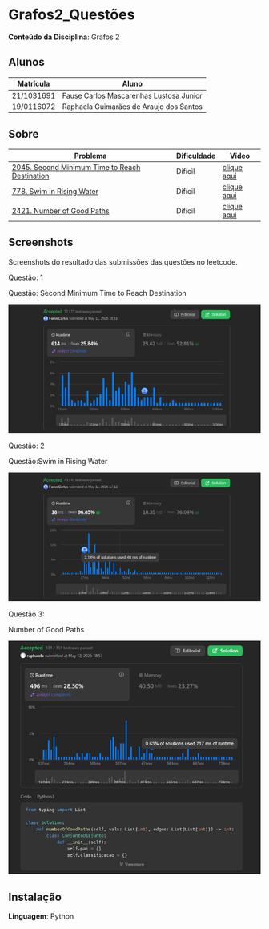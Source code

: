 # Grafos2_Questões

**Conteúdo da Disciplina**: Grafos 2<br>

## Alunos
|Matrícula | Aluno |
| -- | -- |
| 21/1031691  |  Fause Carlos Mascarenhas Lustosa Junior |
| 19/0116072  |  Raphaela Guimarães de Araujo dos Santos |

## Sobre 

|Problema | Dificuldade |Vídeo |
| -- | -- |-- |
| [2045. Second Minimum Time to Reach Destination](https://leetcode.com/problems/second-minimum-time-to-reach-destination/description/) |  Difícil|[clique aqui](https://www.youtube.com/watch?v=uwiFUV0Xjh4) |
| [778. Swim in Rising Water](https://leetcode.com/problems/swim-in-rising-water/description/) |  Difícil|[clique aqui](https://www.youtube.com/watch?v=GEnR0KBxMws) |
| [2421. Number of Good Paths](https://leetcode.com/problems/number-of-good-paths/description/) |  Difícil|[clique aqui](https://youtu.be/KSBWvXAMhnU) |

## Screenshots
Screenshots do resultado das submissões das questões no leetcode.

Questão: 1


Questão: Second Minimum Time to Reach Destination
<div align="center">
    <img src="./2045. Second Minimum Time to Reach Destination/SecondMinimum .png" alt="Second Minimum Time to Reach Destination Screenshot" width="600">
</div>


Questão: 2


Questão:Swim in Rising Water
<div align="center">
    <img src="./778. Swim in Rising Water/Swim.png" alt="Swim in Rising Water Screenshot" width="600">
</div>


Questão 3:

Number of Good Paths
<div align="center">
    <img src="./2421. Number of Good Paths/goodpaths.png" alt="Number of Good Paths Screenshot" width="600">
</div>

## Instalação 
**Linguagem**: Python<br>




